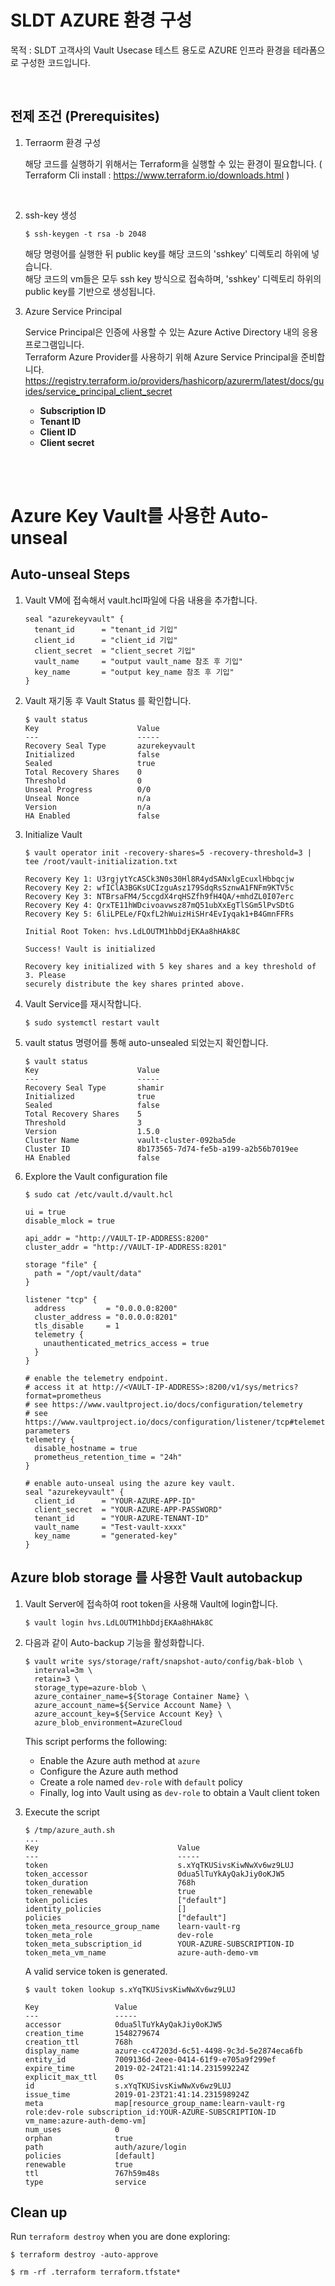 # SLDT AZURE 환경 구성
 목적 : SLDT 고객사의 Vault Usecase 테스트 용도로 AZURE 인프라 환경을 테라폼으로 구성한 코드입니다.

<br>

## 전제 조건 (Prerequisites)
1. Terraorm 환경 구성
    <br>

    해당 코드를 실행하기 위해서는 Terraform을 실행할 수 있는 환경이 필요합니다. ( Terraform Cli install : https://www.terraform.io/downloads.html )
<br>

2. ssh-key 생성
    ```shell
    $ ssh-keygen -t rsa -b 2048
    ```
    해당 명령어를 실행한 뒤 public key를 해당 코드의 'sshkey' 디렉토리 하위에 넣습니다.
    <br>
    해당 코드의 vm들은 모두 ssh key 방식으로 접속하며, 'sshkey' 디렉토리 하위의 public key를 기반으로 생성됩니다.

3. Azure Service Principal 
   <br>

   Service Principal은 인증에 사용할 수 있는 Azure Active Directory 내의 응용 프로그램입니다. 
   <br>
   Terraform Azure Provider를 사용하기 위해 Azure Service Principal을 준비합니다.
   <br>
   https://registry.terraform.io/providers/hashicorp/azurerm/latest/docs/guides/service_principal_client_secret
   <br>
   - **Subscription ID**
   - **Tenant ID**
   - **Client ID**
   - **Client secret**
   <br>




<br>

# Azure Key Vault를 사용한 Auto-unseal

## Auto-unseal Steps

1. Vault VM에 접속해서 vault.hcl파일에 다음 내용을 추가합니다.
    ```shell
    seal "azurekeyvault" {
      tenant_id      = "tenant_id 기입"
      client_id      = "client_id 기입"
      client_secret  = "client_secret 기입"
      vault_name     = "output vault_name 참조 후 기입"
      key_name       = "output key_name 참조 후 기입"
   }
    ```

1. Vault 재기동 후 Vault Status 를 확인합니다.

    ```text
    $ vault status
    Key                      Value
    ---                      -----
    Recovery Seal Type       azurekeyvault
    Initialized              false
    Sealed                   true
    Total Recovery Shares    0
    Threshold                0
    Unseal Progress          0/0
    Unseal Nonce             n/a
    Version                  n/a
    HA Enabled               false
    ```


1. Initialize Vault

    ```plaintext
    $ vault operator init -recovery-shares=5 -recovery-threshold=3 | tee /root/vault-initialization.txt

    Recovery Key 1: U3rgjytYcASCk3N0s30Hl8R4ydSANxlgEcuxlHbbqcjw
    Recovery Key 2: wfIClA3BGKsUCIzguAsz179SdqRsSznwA1FNFm9KTV5c
    Recovery Key 3: NTBrsaFM4/5ccgdX4rqHSZfh9fH4QA/+mhdZL0I07erc
    Recovery Key 4: QrxTE11hWDcivoavwsz87mQ51ubXxEgTlSGm5lPvSDtG
    Recovery Key 5: 6liLPELe/FQxfL2hWuizHiSHr4EvIyqak1+B4GmnFFRs

    Initial Root Token: hvs.LdLOUTM1hbDdjEKAa8hHAk8C

    Success! Vault is initialized

    Recovery key initialized with 5 key shares and a key threshold of 3. Please
    securely distribute the key shares printed above.
    ```

1. Vault Service를 재시작합니다.

    ```shell
    $ sudo systemctl restart vault
    ```

1. vault status 명령어를 통해 auto-unsealed 되었는지 확인합니다.

    ```text
    $ vault status
    Key                      Value
    ---                      -----
    Recovery Seal Type       shamir
    Initialized              true
    Sealed                   false
    Total Recovery Shares    5
    Threshold                3
    Version                  1.5.0
    Cluster Name             vault-cluster-092ba5de
    Cluster ID               8b173565-7d74-fe5b-a199-a2b56b7019ee
    HA Enabled               false
    ```

1. Explore the Vault configuration file

    ```plaintext
    $ sudo cat /etc/vault.d/vault.hcl

    ui = true
    disable_mlock = true

    api_addr = "http://VAULT-IP-ADDRESS:8200"
    cluster_addr = "http://VAULT-IP-ADDRESS:8201"

    storage "file" {
      path = "/opt/vault/data"
    }

    listener "tcp" {
      address         = "0.0.0.0:8200"
      cluster_address = "0.0.0.0:8201"
      tls_disable     = 1
      telemetry {
        unauthenticated_metrics_access = true
      }
    }

    # enable the telemetry endpoint.
    # access it at http://<VAULT-IP-ADDRESS>:8200/v1/sys/metrics?format=prometheus
    # see https://www.vaultproject.io/docs/configuration/telemetry
    # see https://www.vaultproject.io/docs/configuration/listener/tcp#telemetry-parameters
    telemetry {
      disable_hostname = true
      prometheus_retention_time = "24h"
    }

    # enable auto-unseal using the azure key vault.
    seal "azurekeyvault" {
      client_id      = "YOUR-AZURE-APP-ID"
      client_secret  = "YOUR-AZURE-APP-PASSWORD"
      tenant_id      = "YOUR-AZURE-TENANT-ID"
      vault_name     = "Test-vault-xxxx"
      key_name       = "generated-key"
    }
    ```

## Azure blob storage 를 사용한 Vault autobackup

1. Vault Server에 접속하여 root token을 사용해 Vault에 login합니다.

    ```plaintext
    $ vault login hvs.LdLOUTM1hbDdjEKAa8hHAk8C
    ```

1. 다음과 같이 Auto-backup 기능을 활성화합니다.

    ```plaintext
    $ vault write sys/storage/raft/snapshot-auto/config/bak-blob \
      interval=3m \
      retain=3 \
      storage_type=azure-blob \
      azure_container_name=${Storage Container Name} \
      azure_account_name=${Service Account Name} \
      azure_account_key=${Service Account Key} \
      azure_blob_environment=AzureCloud
    ```

    This script performs the following:

    - Enable the Azure auth method at `azure`
    - Configure the Azure auth method
    - Create a role named `dev-role` with `default` policy
    - Finally, log into Vault using as `dev-role` to obtain a Vault client token

1. Execute the script

    ```plaintext
    $ /tmp/azure_auth.sh
    ...
    Key                               Value
    ---                               -----
    token                             s.xYqTKUSivsKiwNwXv6wz9LUJ
    token_accessor                    0dua5lTuYkAyQakJiy0oKJW5
    token_duration                    768h
    token_renewable                   true
    token_policies                    ["default"]
    identity_policies                 []
    policies                          ["default"]
    token_meta_resource_group_name    learn-vault-rg
    token_meta_role                   dev-role
    token_meta_subscription_id        YOUR-AZURE-SUBSCRIPTION-ID
    token_meta_vm_name                azure-auth-demo-vm
    ```

    A valid service token is generated.

    ```plaintext
    $ vault token lookup s.xYqTKUSivsKiwNwXv6wz9LUJ

    Key                 Value
    ---                 -----
    accessor            0dua5lTuYkAyQakJiy0oKJW5
    creation_time       1548279674
    creation_ttl        768h
    display_name        azure-cc47203d-6c51-4498-9c3d-5e2874eca6fb
    entity_id           7009136d-2eee-0414-61f9-e705a9f299ef
    expire_time         2019-02-24T21:41:14.231599224Z
    explicit_max_ttl    0s
    id                  s.xYqTKUSivsKiwNwXv6wz9LUJ
    issue_time          2019-01-23T21:41:14.231598924Z
    meta                map[resource_group_name:learn-vault-rg role:dev-role subscription_id:YOUR-AZURE-SUBSCRIPTION-ID vm_name:azure-auth-demo-vm]
    num_uses            0
    orphan              true
    path                auth/azure/login
    policies            [default]
    renewable           true
    ttl                 767h59m48s
    type                service
    ```

## Clean up

Run `terraform destroy` when you are done exploring:

```plaintext
$ terraform destroy -auto-approve

$ rm -rf .terraform terraform.tfstate*
```
